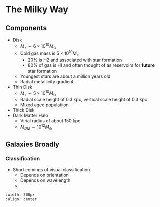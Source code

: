 # The Milky Way

## Components

* Disk
    * $M_\star \sim 6 \times 10^{10} M_\odot$ 
    * Cold gas mass is $5\times 10^{10} M_\odot$ 
        * 20% is H2 and associated with star formation
        * 80% of gas is HI and often thought of as reservoirs for **future** star formation
    * Youngest stars are about a million years old
    * Radial metallicity gradient 
* Thin Disk
    * $M_\star \sim 5\times 10^{10} M_\odot$
    * Radial scale height of 0.3 kpc, vertical scale height of 0.3 kpc
    * Mixed aged populatiion
* Thick Disk
* Dark Matter Halo
    * Virial radius of about 150 kpc
    * $M_{DM} \sim 10^{12} M_\odot$

## Galaxies Broadly

### Classification

* Short comings of visual classification
    * Depends on orientation
    * Depends on wavelength
    * 

```{image} ../figures/1.png
:width: 500px
:align: center
```


